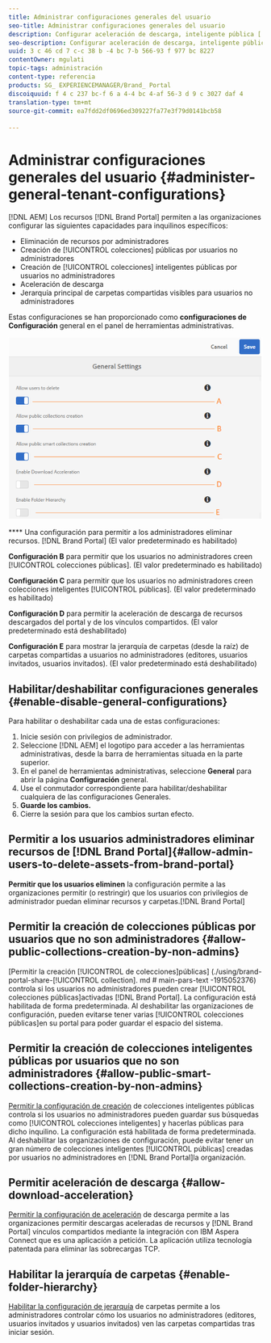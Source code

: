 ```yaml
---
title: Administrar configuraciones generales del usuario
seo-title: Administrar configuraciones generales del usuario
description: Configurar aceleración de descarga, inteligente pública [! Creación de UICONTROL], public [! Creación de UICONTROL] y permitir que los usuarios administradores eliminen recursos de inquilinos.
seo-description: Configurar aceleración de descarga, inteligente pública [! Creación de UICONTROL], public [! Creación de UICONTROL] y permitir que los usuarios administradores eliminen recursos de inquilinos.
uuid: 3 c 46 cd 7 c-c 38 b -4 bc 7-b 566-93 f 977 bc 8227
contentOwner: mgulati
topic-tags: administración
content-type: referencia
products: SG_ EXPERIENCEMANAGER/Brand_ Portal
discoiquuid: f 4 c 237 bc-f 6 a 4-4 bc 4-af 56-3 d 9 c 3027 daf 4
translation-type: tm+mt
source-git-commit: ea7fdd2df0696ed309227fa77e3f79d0141bcb58

---
```



# Administrar configuraciones generales del usuario {#administer-general-tenant-configurations}

[!DNL AEM] Los recursos [!DNL Brand Portal] permiten a las organizaciones configurar las siguientes capacidades para inquilinos específicos:

* Eliminación de recursos por administradores
* Creación de [!UICONTROL colecciones] públicas por usuarios no administradores
* Creación de [!UICONTROL colecciones] inteligentes públicas por usuarios no administradores
* Aceleración de descarga
* Jerarquía principal de carpetas compartidas visibles para usuarios no administradores

Estas configuraciones se han proporcionado como **configuraciones de Configuración** general en el panel de herramientas administrativas.

![](assets/general-configs.png)

**** Una configuración para permitir a los administradores eliminar recursos. [!DNL Brand Portal] (El valor predeterminado es habilitado)

**Configuración B** para permitir que los usuarios no administradores creen [!UICONTROL colecciones públicas]. (El valor predeterminado es habilitado)

**Configuración C** para permitir que los usuarios no administradores creen colecciones inteligentes [!UICONTROL públicas]. (El valor predeterminado es habilitado)

**Configuración D** para permitir la aceleración de descarga de recursos descargados del portal y de los vínculos compartidos. (El valor predeterminado está deshabilitado)

**Configuración E** para mostrar la jerarquía de carpetas (desde la raíz) de carpetas compartidas a usuarios no administradores (editores, usuarios invitados, usuarios invitados). (El valor predeterminado está deshabilitado)

## Habilitar/deshabilitar configuraciones generales {#enable-disable-general-configurations}

Para habilitar o deshabilitar cada una de estas configuraciones:

1. Inicie sesión con privilegios de administrador.
2. Seleccione [!DNL AEM] el logotipo para acceder a las herramientas administrativas, desde la barra de herramientas situada en la parte superior.
3. En el panel de herramientas administrativas, seleccione **General** para abrir la página **Configuración** general.
4. Use el conmutador correspondiente para habilitar/deshabilitar cualquiera de las configuraciones Generales.
5. **Guarde los cambios.**
6. Cierre la sesión para que los cambios surtan efecto.

## Permitir a los usuarios administradores eliminar recursos de [!DNL Brand Portal]{#allow-admin-users-to-delete-assets-from-brand-portal}

**Permitir que los usuarios eliminen** la configuración permite a las organizaciones permitir (o restringir) que los usuarios con privilegios de administrador puedan eliminar recursos y carpetas.[!DNL Brand Portal]

## Permitir la creación de colecciones públicas por usuarios que no son administradores {#allow-public-collections-creation-by-non-admins}

[Permitir la creación [!UICONTROL de colecciones]públicas] (./using/brand-portal-share-[!UICONTROL collection]. md # main-pars-text -1915052376) controla si los usuarios no administradores pueden crear [!UICONTROL colecciones públicas]activadas [!DNL Brand Portal]. La configuración está habilitada de forma predeterminada. Al deshabilitar las organizaciones de configuración, pueden evitarse tener varias [!UICONTROL colecciones públicas]en su portal para poder guardar el espacio del sistema.

## Permitir la creación de colecciones inteligentes públicas por usuarios que no son administradores {#allow-public-smart-collections-creation-by-non-admins}

[Permitir la configuración de creación](../using/brand-portal-searching.md#main-pars-header-500620467) de colecciones inteligentes públicas controla si los usuarios no administradores pueden guardar sus búsquedas como [!UICONTROL colecciones inteligentes] y hacerlas públicas para dicho inquilino. La configuración está habilitada de forma predeterminada. Al deshabilitar las organizaciones de configuración, puede evitar tener un gran número de colecciones inteligentes [!UICONTROL públicas] creadas por usuarios no administradores en [!DNL Brand Portal]la organización.

## Permitir aceleración de descarga {#allow-download-acceleration}

[Permitir la configuración de aceleración](../using/accelerated-download.md) de descarga permite a las organizaciones permitir descargas aceleradas de recursos y [!DNL Brand Portal] vínculos compartidos mediante la integración con IBM Aspera Connect que es una aplicación a petición. La aplicación utiliza tecnología patentada para eliminar las sobrecargas TCP.

## Habilitar la jerarquía de carpetas {#enable-folder-hierarchy}

[Habilitar la configuración de jerarquía](../using/brand-portal-sharing-folders.md#non-admin-user-access-to-shared-folders) de carpetas permite a los administradores controlar cómo los usuarios no administradores (editores, usuarios invitados y usuarios invitados) ven las carpetas compartidas tras iniciar sesión.
